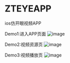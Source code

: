 # ZTEYEAPP
ios仿开眼视频APP

Demo1:进入APP页面
![image](https://github.com/taozhou321/ZTEYEAPP/blob/master/Demo/eyeAPP_1.2019-01-24%2010_12_37.gif?imageMogr2/auto-orient/strip%7CimageView2/2/w/300)

Demo2:视频资源页
![image](https://github.com/taozhou321/ZTEYEAPP/blob/master/Demo/eyeAPP_2.2019-01-24%2010_18_55.gif)

Demo3:视频播放页
![image](https://github.com/taozhou321/ZTEYEAPP/blob/master/Demo/eyeAPP_1.2019-01-24%2010_12_37.gif)
